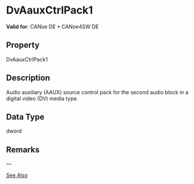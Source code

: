 # DvAauxCtrlPack1

**Valid for**: CANoe DE • CANoe4SW DE

## Property

DvAauxCtrlPack1

## Description

Audio auxiliary (AAUX) source control pack for the second audio block in a digital video (DV) media type.

## Data Type

dword

## Remarks

—

[See Also](javascript:void(0);)
